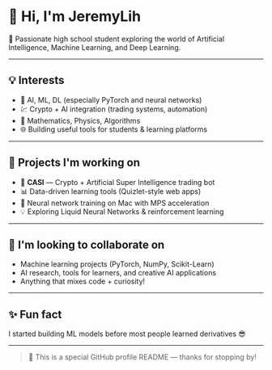 # 👋 Hi, I'm JeremyLih

🌟 Passionate high school student exploring the world of Artificial Intelligence, Machine Learning, and Deep Learning.

---

## 💡 Interests

- 🤖 AI, ML, DL (especially PyTorch and neural networks)
- 💹 Crypto + AI integration (trading systems, automation)
- 🧠 Mathematics, Physics, Algorithms
- 🌐 Building useful tools for students & learning platforms

---

## 🚀 Projects I'm working on

- 🔁 **CASI** — Crypto + Artificial Super Intelligence trading bot  
- 📊 Data-driven learning tools (Quizlet-style web apps)  
- 🔬 Neural network training on Mac with MPS acceleration  
- 💡 Exploring Liquid Neural Networks & reinforcement learning

---

## 🤝 I'm looking to collaborate on

- Machine learning projects (PyTorch, NumPy, Scikit-Learn)  
- AI research, tools for learners, and creative AI applications  
- Anything that mixes code + curiosity!

---

## ✨ Fun fact

I started building ML models before most people learned derivatives 😎

---

> 🧩 This is a special GitHub profile README — thanks for stopping by!

